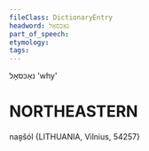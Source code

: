 ```yaml
---
fileClass: DictionaryEntry
headword: נאַכסאָל
part_of_speech: 
etymology: 
tags: 
---
```

נאַכסאָל
'why'

NORTHEASTERN
==============

naʀ̥šól {LITHUANIA, Vilnius, 54257}